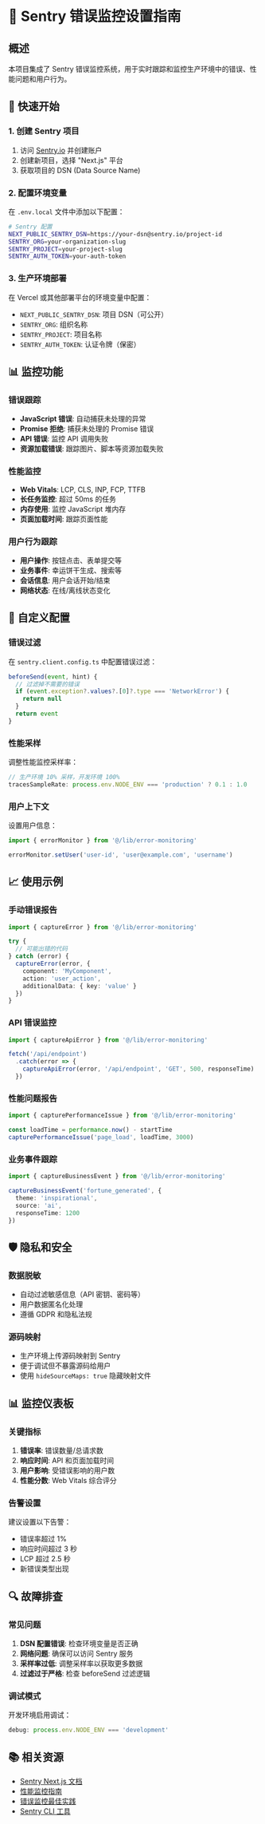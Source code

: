 # 🐛 Sentry 错误监控设置指南

## 概述

本项目集成了 Sentry 错误监控系统，用于实时跟踪和监控生产环境中的错误、性能问题和用户行为。

## 🚀 快速开始

### 1. 创建 Sentry 项目

1. 访问 [Sentry.io](https://sentry.io/) 并创建账户
2. 创建新项目，选择 "Next.js" 平台
3. 获取项目的 DSN (Data Source Name)

### 2. 配置环境变量

在 `.env.local` 文件中添加以下配置：

```bash
# Sentry 配置
NEXT_PUBLIC_SENTRY_DSN=https://your-dsn@sentry.io/project-id
SENTRY_ORG=your-organization-slug
SENTRY_PROJECT=your-project-slug
SENTRY_AUTH_TOKEN=your-auth-token
```

### 3. 生产环境部署

在 Vercel 或其他部署平台的环境变量中配置：

- `NEXT_PUBLIC_SENTRY_DSN`: 项目 DSN（可公开）
- `SENTRY_ORG`: 组织名称
- `SENTRY_PROJECT`: 项目名称  
- `SENTRY_AUTH_TOKEN`: 认证令牌（保密）

## 📊 监控功能

### 错误跟踪

- **JavaScript 错误**: 自动捕获未处理的异常
- **Promise 拒绝**: 捕获未处理的 Promise 错误
- **API 错误**: 监控 API 调用失败
- **资源加载错误**: 跟踪图片、脚本等资源加载失败

### 性能监控

- **Web Vitals**: LCP, CLS, INP, FCP, TTFB
- **长任务监控**: 超过 50ms 的任务
- **内存使用**: 监控 JavaScript 堆内存
- **页面加载时间**: 跟踪页面性能

### 用户行为跟踪

- **用户操作**: 按钮点击、表单提交等
- **业务事件**: 幸运饼干生成、搜索等
- **会话信息**: 用户会话开始/结束
- **网络状态**: 在线/离线状态变化

## 🔧 自定义配置

### 错误过滤

在 `sentry.client.config.ts` 中配置错误过滤：

```typescript
beforeSend(event, hint) {
  // 过滤掉不需要的错误
  if (event.exception?.values?.[0]?.type === 'NetworkError') {
    return null
  }
  return event
}
```

### 性能采样

调整性能监控采样率：

```typescript
// 生产环境 10% 采样，开发环境 100%
tracesSampleRate: process.env.NODE_ENV === 'production' ? 0.1 : 1.0
```

### 用户上下文

设置用户信息：

```typescript
import { errorMonitor } from '@/lib/error-monitoring'

errorMonitor.setUser('user-id', 'user@example.com', 'username')
```

## 📈 使用示例

### 手动错误报告

```typescript
import { captureError } from '@/lib/error-monitoring'

try {
  // 可能出错的代码
} catch (error) {
  captureError(error, {
    component: 'MyComponent',
    action: 'user_action',
    additionalData: { key: 'value' }
  })
}
```

### API 错误监控

```typescript
import { captureApiError } from '@/lib/error-monitoring'

fetch('/api/endpoint')
  .catch(error => {
    captureApiError(error, '/api/endpoint', 'GET', 500, responseTime)
  })
```

### 性能问题报告

```typescript
import { capturePerformanceIssue } from '@/lib/error-monitoring'

const loadTime = performance.now() - startTime
capturePerformanceIssue('page_load', loadTime, 3000)
```

### 业务事件跟踪

```typescript
import { captureBusinessEvent } from '@/lib/error-monitoring'

captureBusinessEvent('fortune_generated', {
  theme: 'inspirational',
  source: 'ai',
  responseTime: 1200
})
```

## 🛡️ 隐私和安全

### 数据脱敏

- 自动过滤敏感信息（API 密钥、密码等）
- 用户数据匿名化处理
- 遵循 GDPR 和隐私法规

### 源码映射

- 生产环境上传源码映射到 Sentry
- 便于调试但不暴露源码给用户
- 使用 `hideSourceMaps: true` 隐藏映射文件

## 📊 监控仪表板

### 关键指标

1. **错误率**: 错误数量/总请求数
2. **响应时间**: API 和页面加载时间
3. **用户影响**: 受错误影响的用户数
4. **性能分数**: Web Vitals 综合评分

### 告警设置

建议设置以下告警：

- 错误率超过 1%
- 响应时间超过 3 秒
- LCP 超过 2.5 秒
- 新错误类型出现

## 🔍 故障排查

### 常见问题

1. **DSN 配置错误**: 检查环境变量是否正确
2. **网络问题**: 确保可以访问 Sentry 服务
3. **采样率过低**: 调整采样率以获取更多数据
4. **过滤过于严格**: 检查 beforeSend 过滤逻辑

### 调试模式

开发环境启用调试：

```typescript
debug: process.env.NODE_ENV === 'development'
```

## 📚 相关资源

- [Sentry Next.js 文档](https://docs.sentry.io/platforms/javascript/guides/nextjs/)
- [性能监控指南](https://docs.sentry.io/product/performance/)
- [错误监控最佳实践](https://docs.sentry.io/product/issues/)
- [Sentry CLI 工具](https://docs.sentry.io/product/cli/)
